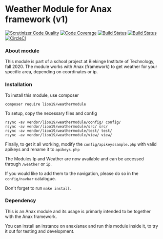 # Weather Module for Anax framework (v1)
[![Scrutinizer Code Quality](https://scrutinizer-ci.com/g/Lioo19/weathermodule/badges/quality-score.png?b=master)](https://scrutinizer-ci.com/g/Lioo19/weathermodule/?branch=master)
[![Code Coverage](https://scrutinizer-ci.com/g/Lioo19/weathermodule/badges/coverage.png?b=master)](https://scrutinizer-ci.com/g/Lioo19/weathermodule/?branch=master)
[![Build Status](https://scrutinizer-ci.com/g/Lioo19/weathermodule/badges/build.png?b=master)](https://scrutinizer-ci.com/g/Lioo19/weathermodule/build-status/master)
[![Build Status](https://travis-ci.com/Lioo19/weathermodule.svg?branch=master)](https://travis-ci.org/Lioo19/weathermodule)
[![CircleCI](https://circleci.com/gh/circleci/circleci-docs.svg?style=svg)](https://circleci.com/gh/lioo19/weathermodule)


### About module
This module is part of a school project at Blekinge Institute of Technology, fall 2020.
The module works with Anax (framework) to get weather for your specific area, depending on coordinates or ip.

### Installation
To install this module, use composer

`composer require lioo19/weathermodule`

To setup, copy the necessary files and config

```
rsync -av vendor/lioo19/weathermodule/config/ config/
rsync -av vendor/lioo19/weathermodule/src/ src/
rsync -av vendor/lioo19/weathermodule/test/ test/
rsync -av vendor/lioo19/weathermodule/view/ view/
```

Finally, to get it all working, modify the `config/apikeyssample.php` with valid apikeys and rename it to `apikeys.php`

The Modules Ip and Weather are now available and can be accessed through `/weather` or `ip`.

If you would like to add them to the navigation, please do so in the `config/navbar` catalogue.

Don't forget to run `make install`.

### Dependency
This is an Anax module and its usage is primarly intended to be together with the Anax framework.

You can install an instance on anax/anax and run this module inside it, to try it out for testing and development.
